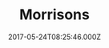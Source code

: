 ---
date: 2017-05-24T08:25:46.000Z
title: Morrisons
latitude: 52.04938134912715
longitude: 0.9546547409704537
category: checkin
---
